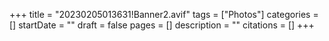 +++
title = "20230205013631!Banner2.avif"
tags = ["Photos"]
categories = []
startDate = ""
draft = false
pages = []
description = ""
citations = []
+++
